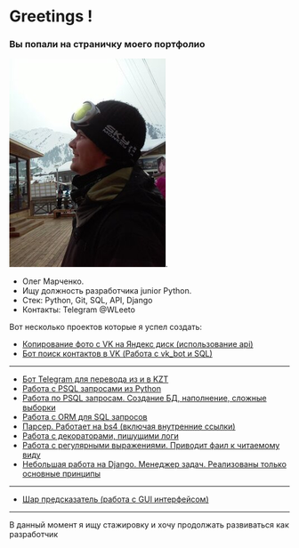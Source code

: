 # Greetings !
### Вы попали на страничку моего портфолио

![photo](/photo/photo.jpeg).
- Олег Марченко.
- Ищу должность разработчика junior Python.
- Стек: Python, Git, SQL, API, Django
- Контакты: Telegram @WLeeto

Вот несколько проектов которые я успел создать:

* [Копирование фото с VK на Яндекс диск (использование api)](https://github.com/WLeeto/HW-VK_photos_to_Ya_disk)
* [Бот поиск контактов в VK (Работа с vk_bot и SQL)](https://github.com/WLeeto/VKinder_bot_vk_api)
-------
* [Бот Telegram для перевода из и в KZT](https://github.com/WLeeto/KZ_bot)
* [Работа с PSQL запросами из Python](https://github.com/WLeeto/PostSQL-from-Python)
* [Работа по PSQL запросам. Создание БД, наполнение, сложные выборки](https://github.com/WLeeto/SQL-request-HW_2)
* [Работа с ORM для SQL запросов](https://github.com/WLeeto/SQL_ORM_Homework)
* [Парсер. Работает на bs4 (включая внутренние ссылки)](https://github.com/WLeeto/Parser)
* [Работа с декораторами, пишущими логи](https://github.com/WLeeto/Decorators_HW)
* [Работа с регулярными выражениями. Приводит фаил к читаемому виду](https://github.com/WLeeto/Reg_exp_HW)
* [Небольшая работа на Django. Менеджер задач. Реализованы только основные принципы](https://github.com/WLeeto/taskmanager)
-------
* [Шар предсказатель (работа с GUI интерфейсом)](https://github.com/WLeeto/MagicBall)
-------

В данный момент я ищу стажировку и хочу продолжать развиваться как разработчик 

